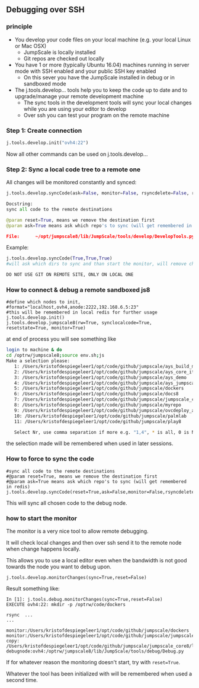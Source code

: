 ## Debugging over SSH


### principle

- You develop your code files on your local machine (e.g. your local Linux or Mac OSX)
   - JumpScale is locally installed
   - Git repos are checked out locally
- You have 1 or more (typically Ubuntu 16.04) machines running in server mode with SSH enabled and your public SSH key enabled
   - On this sever you have the JumpScale installed in debug or in sandboxed mode  
- The j.tools.develop... tools help you to keep the code up to date and to upgrade/manage your remote development machine
   - The sync tools in the development tools will sync your local changes while you are using your editor to develop
   - Over ssh you can test your program on the remote machine 


### Step 1: Create connection

```python
j.tools.develop.init("ovh4:22")
```

Now all other commands can be used on j.tools.develop...


### Step 2: Sync a local code tree to a remote one

All changes will be monitored constantly and synced:

```python
j.tools.develop.syncCode(ask=False, monitor=False, rsyncdelete=False, reset=False)

Docstring:
sync all code to the remote destinations

@param reset=True, means we remove the destination first
@param ask=True means ask which repo's to sync (will get remembered in redis)

File:      ~/opt/jumpscale8/lib/JumpScale/tools/develop/DevelopTools.py
```

Example:

```python
j.tools.develop.syncCode(True,True,True)
#will ask which dirs to sync and than start the monitor, will remove changes at other side

DO NOT USE GIT ON REMOTE SITE, ONLY ON LOCAL ONE
```

### How to connect & debug a remote sandboxed js8


```shell
#define which nodes to init,
#format="localhost,ovh4,anode:2222,192.168.6.5:23"
#this will be remembered in local redis for further usage
j.tools.develop.init()
j.tools.develop.jumpscale8(rw=True, synclocalcode=True, resetstate=True, monitor=True)
```

at end of process you will see something like
```sh
login to machine & do
cd /optrw/jumpscale8;source env.sh;js
Make a selection please:
   1: /Users/kristofdespiegeleer1/opt/code/github/jumpscale/ays_build_main
   2: /Users/kristofdespiegeleer1/opt/code/github/jumpscale/ays_core_it
   3: /Users/kristofdespiegeleer1/opt/code/github/jumpscale/ays_demo
   4: /Users/kristofdespiegeleer1/opt/code/github/jumpscale/ays_jumpscale8
   5: /Users/kristofdespiegeleer1/opt/code/github/jumpscale/dockers
   6: /Users/kristofdespiegeleer1/opt/code/github/jumpscale/docs8
   7: /Users/kristofdespiegeleer1/opt/code/github/jumpscale/jumpscale_core8
   8: /Users/kristofdespiegeleer1/opt/code/github/jumpscale/myrepo
   9: /Users/kristofdespiegeleer1/opt/code/github/jumpscale/ovcdeploy_ays2
   10: /Users/kristofdespiegeleer1/opt/code/github/jumpscale/palmlab
   11: /Users/kristofdespiegeleer1/opt/code/github/jumpscale/play8

   Select Nr, use comma separation if more e.g. "1,4", * is all, 0 is None: 5,7
```
the selection made will be remembered when used in later sessions.


### How to force to sync the code

```shell
#sync all code to the remote destinations
#@param reset=True, means we remove the destination first
#@param ask=True means ask which repo's to sync (will get remembered in redis)
j.tools.develop.syncCode(reset=True,ask=False,monitor=False,rsyncdelete=False)
```

This will sync all chosen code to the debug node.


### how to start the monitor

The monitor is a very nice tool to allow remote debugging.

It will check local changes and then over ssh send it to the remote node when change happens locally.

This allows you to use a local editor even when the bandwidth is not good towards the node you want to debug upon.

```shell
j.tools.develop.monitorChanges(sync=True,reset=False)
```

Result something like:

```shell
In [1]: j.tools.debug.monitorChanges(sync=True,reset=False)
EXECUTE ovh4:22: mkdir -p /optrw/code/dockers

rsync  ...
...

monitor:/Users/kristofdespiegeleer1/opt/code/github/jumpscale/dockers
monitor:/Users/kristofdespiegeleer1/opt/code/github/jumpscale/jumpscale_core8
copy: /Users/kristofdespiegeleer1/opt/code/github/jumpscale/jumpscale_core8/lib/JumpScale/tools/debug/Debug.py debugnode:ovh4:/optrw/jumpscale8/lib/JumpScale/tools/debug/Debug.py
```

If for whatever reason the monitoring doesn't start, try with `reset=True`.

Whatever the tool has been initialized with will be remembered when used a second time.